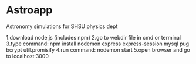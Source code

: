 # Astroapp
Astronomy simulations for SHSU physics dept

1.download node.js (includes npm)
2.go to webdir file in cmd or terminal
3.type command: npm install nodemon express express-session mysql pug bcrypt util.promisify
4.run command: nodemon start
5.open browser and go to localhost:3000
